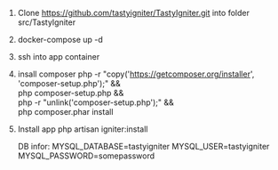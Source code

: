 1. Clone https://github.com/tastyigniter/TastyIgniter.git into folder src/TastyIgniter
1. docker-compose up -d

2. ssh into app container

3. insall composer 
    php -r "copy('https://getcomposer.org/installer', 'composer-setup.php');" && \
    php composer-setup.php && \
    php -r "unlink('composer-setup.php');" && \
    php composer.phar install
4. Install app 
    php artisan igniter:install

    DB infor:
      MYSQL_DATABASE=tastyigniter
      MYSQL_USER=tastyigniter
      MYSQL_PASSWORD=somepassword
